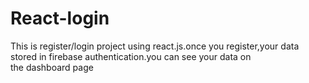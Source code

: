 # React-login
This is register/login project using react.js.once you register,your data stored in firebase authentication.you can see your data on the dashboard page
